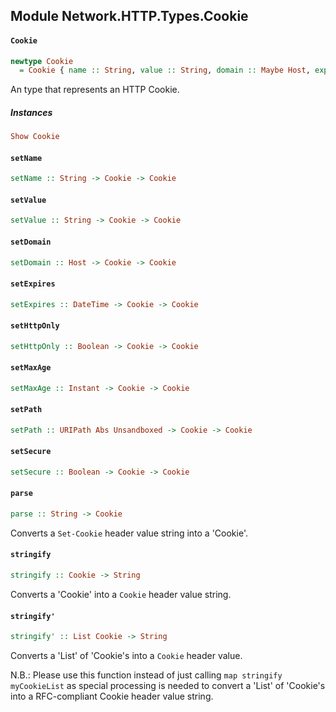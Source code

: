 ## Module Network.HTTP.Types.Cookie

#### `Cookie`

``` purescript
newtype Cookie
  = Cookie { name :: String, value :: String, domain :: Maybe Host, expires :: Maybe DateTime, httpOnly :: Maybe Boolean, maxAge :: Maybe Instant, path :: URIPath Abs Unsandboxed, secure :: Maybe Boolean }
```

An type that represents an HTTP Cookie.

##### Instances
``` purescript
Show Cookie
```

#### `setName`

``` purescript
setName :: String -> Cookie -> Cookie
```

#### `setValue`

``` purescript
setValue :: String -> Cookie -> Cookie
```

#### `setDomain`

``` purescript
setDomain :: Host -> Cookie -> Cookie
```

#### `setExpires`

``` purescript
setExpires :: DateTime -> Cookie -> Cookie
```

#### `setHttpOnly`

``` purescript
setHttpOnly :: Boolean -> Cookie -> Cookie
```

#### `setMaxAge`

``` purescript
setMaxAge :: Instant -> Cookie -> Cookie
```

#### `setPath`

``` purescript
setPath :: URIPath Abs Unsandboxed -> Cookie -> Cookie
```

#### `setSecure`

``` purescript
setSecure :: Boolean -> Cookie -> Cookie
```

#### `parse`

``` purescript
parse :: String -> Cookie
```

Converts a `Set-Cookie` header value string into a 'Cookie'.

#### `stringify`

``` purescript
stringify :: Cookie -> String
```

Converts a 'Cookie' into a `Cookie` header value string.

#### `stringify'`

``` purescript
stringify' :: List Cookie -> String
```

Converts a 'List' of 'Cookie's into a `Cookie` header value.

N.B.: Please use this function instead of just calling `map stringify
myCookieList` as special processing is needed to convert a 'List' of
'Cookie's into a RFC-compliant Cookie header value string.


